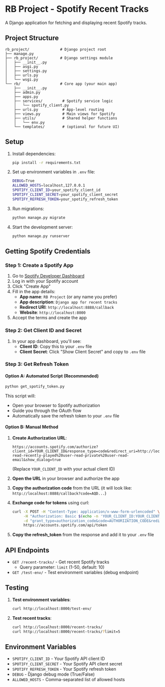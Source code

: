 # RB Project - Spotify Recent Tracks

A Django application for fetching and displaying recent Spotify tracks.

## Project Structure

```
rb_project/              # Django project root
├── manage.py
├── rb_project/          # Django settings module
│   ├── __init__.py
│   ├── asgi.py
│   ├── settings.py
│   ├── urls.py
│   └── wsgi.py
└── rb/                  # Core app (your main app)
    ├── __init__.py
    ├── admin.py
    ├── apps.py
    ├── services/         # Spotify service logic
    │   └── spotify_client.py
    ├── urls.py           # App-level routing
    ├── views.py          # Main views for Spotify
    ├── utils/            # Shared helper functions
    │   └── env.py
    └── templates/        # (optional for future UI)
```

## Setup

1. Install dependencies:
   ```bash
   pip install -r requirements.txt
   ```

2. Set up environment variables in `.env` file:
   ```bash
   DEBUG=True
   ALLOWED_HOSTS=localhost,127.0.0.1
   SPOTIFY_CLIENT_ID=your_spotify_client_id
   SPOTIFY_CLIENT_SECRET=your_spotify_client_secret
   SPOTIFY_REFRESH_TOKEN=your_spotify_refresh_token
   ```

3. Run migrations:
   ```bash
   python manage.py migrate
   ```

4. Start the development server:
   ```bash
   python manage.py runserver
   ```

## Getting Spotify Credentials

### Step 1: Create a Spotify App

1. Go to [Spotify Developer Dashboard](https://developer.spotify.com/dashboard)
2. Log in with your Spotify account
3. Click "Create App"
4. Fill in the app details:
   - **App name**: `RB Project` (or any name you prefer)
   - **App description**: `Django app for recent tracks`
   - **Redirect URI**: `http://localhost:8888/callback`
   - **Website**: `http://localhost:8000`
5. Accept the terms and create the app

### Step 2: Get Client ID and Secret

1. In your app dashboard, you'll see:
   - **Client ID**: Copy this to your `.env` file
   - **Client Secret**: Click "Show Client Secret" and copy to `.env` file

### Step 3: Get Refresh Token

#### Option A: Automated Script (Recommended)
```bash
python get_spotify_token.py
```

This script will:
- Open your browser to Spotify authorization
- Guide you through the OAuth flow
- Automatically save the refresh token to your `.env` file

#### Option B: Manual Method

1. **Create Authorization URL**:
   ```
   https://accounts.spotify.com/authorize?client_id=YOUR_CLIENT_ID&response_type=code&redirect_uri=http://localhost:8888/callback&scope=user-read-recently-played%20user-read-private%20user-read-email&show_dialog=true
   ```
   (Replace `YOUR_CLIENT_ID` with your actual client ID)

2. **Open the URL** in your browser and authorize the app

3. **Copy the authorization code** from the URL (it will look like: `http://localhost:8888/callback?code=AQD...`)

4. **Exchange code for tokens** using curl:
   ```bash
   curl -X POST -H "Content-Type: application/x-www-form-urlencoded" \
        -H "Authorization: Basic $(echo -n 'YOUR_CLIENT_ID:YOUR_CLIENT_SECRET' | base64)" \
        -d "grant_type=authorization_code&code=AUTHORIZATION_CODE&redirect_uri=http://localhost:8888/callback" \
        https://accounts.spotify.com/api/token
   ```

5. **Copy the refresh_token** from the response and add it to your `.env` file

## API Endpoints

- `GET /recent-tracks/` - Get recent Spotify tracks
  - Query parameter: `limit` (1-50, default: 10)
- `GET /test-env/` - Test environment variables (debug endpoint)

## Testing

1. **Test environment variables**:
   ```bash
   curl http://localhost:8000/test-env/
   ```

2. **Test recent tracks**:
   ```bash
   curl http://localhost:8000/recent-tracks/
   curl http://localhost:8000/recent-tracks/?limit=5
   ```

## Environment Variables

- `SPOTIFY_CLIENT_ID` - Your Spotify API client ID
- `SPOTIFY_CLIENT_SECRET` - Your Spotify API client secret  
- `SPOTIFY_REFRESH_TOKEN` - Your Spotify refresh token
- `DEBUG` - Django debug mode (True/False)
- `ALLOWED_HOSTS` - Comma-separated list of allowed hosts 